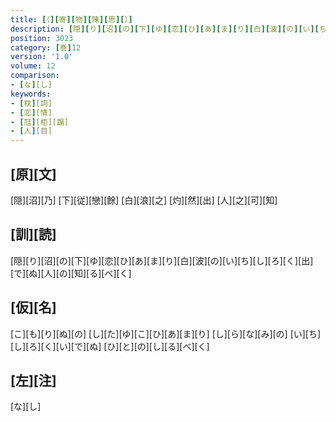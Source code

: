```yaml
---
title: [（][寄][物][陳][思][）]
description: [隠][り][沼][の][下][ゆ][恋][ひ][あ][ま][り][白][波][の][い][ち][し][ろ][く][出][で][ぬ][人][の][知][る][べ][く]
position: 3023
category: [巻]12
version: '1.0'
volume: 12
comparison:
- [な][し]
keywords:
- [枕][詞]
- [恋][情]
- [尫][柜][蹋]
- [人][目]
---
```


## [原][文]

[隠][沼][乃] [下][従][戀][餘] [白][浪][之] [灼][然][出] [人][之][可][知]

## [訓][読]

[隠][り][沼][の][下][ゆ][恋][ひ][あ][ま][り][白][波][の][い][ち][し][ろ][く][出][で][ぬ][人][の][知][る][べ][く]

## [仮][名]

[こ][も][り][ぬ][の] [し][た][ゆ][こ][ひ][あ][ま][り] [し][ら][な][み][の] [い][ち][し][ろ][く][い][で][ぬ] [ひ][と][の][し][る][べ][く]

## [左][注]

[な][し]
